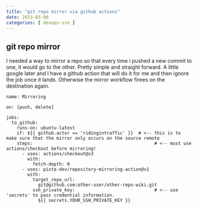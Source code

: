 ```yaml
---
title: "git repo mirror via github actions"
date: 2023-03-06
categories: [ devops-sre ]
---
```

## git repo mirror  
I needed a way to mirror a repo so that every time i pushed a new commit to one, it would go to the other.  Pretty simple and straight forward. A little google later and I have a github action that will do it for me and then ignore the job once it lands.  Otherwise the mirror workflow firees on the destination again.   

```
name: Mirroring

on: [push, delete]

jobs:
  to_github:
    runs-on: ubuntu-latest
    if: ${{ github.actor == 'ridingintraffic' }}  # <-- this is to make sure that the mirror only occurs on the source remote
    steps:                                              # <-- must use actions/checkout before mirroring!
      - uses: actions/checkout@v3
        with:
          fetch-depth: 0
      - uses: pixta-dev/repository-mirroring-action@v1
        with:
          target_repo_url:
            git@github.com:other-user/other-repo-wiki.git
          ssh_private_key:                              # <-- use 'secrets' to pass credential information.
            ${{ secrets.YOUR_SSH_PRIVATE_KEY }}
```